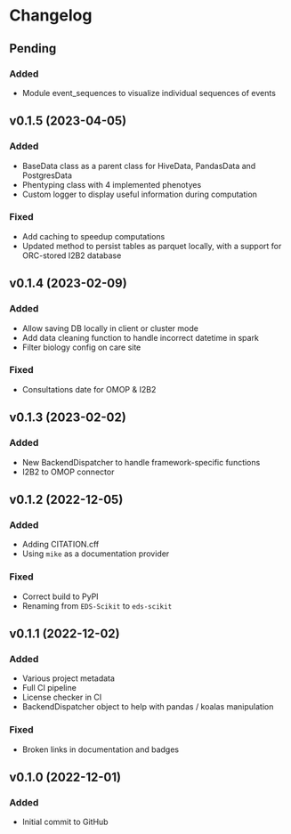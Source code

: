 # Changelog

## Pending

### Added
- Module event_sequences to visualize individual sequences of events

## v0.1.5 (2023-04-05)

### Added

- BaseData class as a parent class for HiveData, PandasData and PostgresData
- Phentyping class with 4 implemented phenotyes
- Custom logger to display useful information during computation

### Fixed

- Add caching to speedup computations
- Updated method to persist tables as parquet locally, with a support for ORC-stored I2B2 database


## v0.1.4 (2023-02-09)

### Added

- Allow saving DB locally in client or cluster mode
- Add data cleaning function to handle incorrect datetime in spark
- Filter biology config on care site

### Fixed

- Consultations date for OMOP & I2B2


## v0.1.3 (2023-02-02)

### Added

- New BackendDispatcher to handle framework-specific functions
- I2B2 to OMOP connector

## v0.1.2 (2022-12-05)

### Added

- Adding CITATION.cff
- Using `mike` as a documentation provider

### Fixed

- Correct build to PyPI
- Renaming from `EDS-Scikit` to `eds-scikit`

## v0.1.1 (2022-12-02)

### Added
- Various project metadata
- Full CI pipeline
- License checker in CI
- BackendDispatcher object to help with pandas / koalas manipulation

### Fixed

- Broken links in documentation and badges

## v0.1.0 (2022-12-01)

### Added

- Initial commit to GitHub
